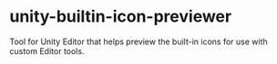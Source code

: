 # unity-builtin-icon-previewer
Tool for Unity Editor that helps preview the built-in icons for use with custom Editor tools.
